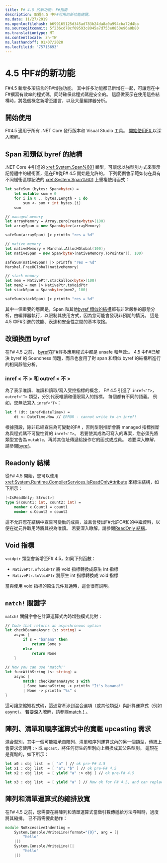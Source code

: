 ```yaml
---
title: F# 4.5 的新功能- F#指南
description: 取得4.5 中F#可用的新功能總覽。
ms.date: 11/27/2019
ms.openlocfilehash: b699165125d345ad783b24da8a0a994cba72d4ba
ms.sourcegitcommit: 5f236cd78cf09593c8945a7d753e0850e96a0b80
ms.translationtype: MT
ms.contentlocale: zh-TW
ms.lasthandoff: 01/07/2020
ms.locfileid: "75715693"
---
```

# <a name="whats-new-in-f-45"></a>4\.5 中F#的新功能

F#4.5 新增多項語言的F#增強功能。 其中許多功能都已新增在一起，可讓您在中F#撰寫有效率的程式碼，同時確保此程式碼是安全的。 這麼做表示在使用這些結構時，將幾個概念新增至語言，以及大量編譯器分析。

## <a name="get-started"></a>開始使用

F#4.5 適用于所有 .NET Core 發行版本和 Visual Studio 工具。 [開始使用F# ](../get-started/index.md)以深入瞭解。

## <a name="span-and-byref-like-structs"></a>Span 和類似 byref 的結構

.NET Core 中引進的 <xref:System.Span%601> 類型，可讓您以強型別方式來表示記憶體中的緩衝區，這在F#從F# 4.5 開始是允許的。 下列範例會示範如何在具有不同緩衝區標記法的 <xref:System.Span%601> 上重複使用函式：

```fsharp
let safeSum (bytes: Span<byte>) =
    let mutable sum = 0
    for i in 0 .. bytes.Length - 1 do 
        sum <- sum + int bytes.[i]
    sum

// managed memory
let arrayMemory = Array.zeroCreate<byte>(100)
let arraySpan = new Span<byte>(arrayMemory)

safeSum(arraySpan) |> printfn "res = %d"

// native memory
let nativeMemory = Marshal.AllocHGlobal(100);
let nativeSpan = new Span<byte>(nativeMemory.ToPointer(), 100)

safeSum(nativeSpan) |> printfn "res = %d"
Marshal.FreeHGlobal(nativeMemory)

// stack memory
let mem = NativePtr.stackalloc<byte>(100)
let mem2 = mem |> NativePtr.toVoidPtr
let stackSpan = Span<byte>(mem2, 100)

safeSum(stackSpan) |> printfn "res = %d"
```

其中一個重要的層面是，Span 和其他[byref 類似的結構](../language-reference/structures.md#byreflike-structs)都有非常嚴格的靜態分析，由編譯器執行，以限制其使用方式，因為您可能會發現非預期的情況。 這是4.5 中F#引進的效能、表達和安全性之間的基本取捨。

## <a name="revamped-byrefs"></a>改頭換面 byref

在F# 4.5 之前， [byref](../language-reference/byrefs.md)在F#許多應用程式中都是 unsafe 和無效:。 4\.5 中F#已解決 byref 的 Soundness 問題，而且也套用了對 span 和類似 byref 的結構所進行的相同靜態分析。

### <a name="inreft-and-outreft"></a>inref < 不 > 和 outref < 不 >

為了表示唯讀、唯讀和讀取/寫入受控指標的概念， F# 4.5 引進了 `inref<'T>`，`outref<'T>` 類型，分別代表唯讀和僅限寫入的指標。 每個都有不同的語義。 例如，您無法寫入 `inref<'T>`：

```fsharp
let f (dt: inref<DateTime>) =
    dt <- DateTime.Now // ERROR - cannot write to an inref!
```

根據預設，除非已經宣告為可變動的F# ，否則型別推斷會將 managed 指標推斷為與程式碼不可變性質的 `inref<'T>`。 若要使其成為可寫入的專案，您必須先將類型宣告為 `mutable`，再將其位址傳遞給操作它的函式或成員。 若要深入瞭解，請參閱[byref](../language-reference/byrefs.md)。

## <a name="readonly-structs"></a>Readonly 結構

從F# 4.5 開始，您可以使用 <xref:System.Runtime.CompilerServices.IsReadOnlyAttribute> 來標注結構，如下所示：

```fsharp
[<IsReadOnly; Struct>]
type S(count1: int, count2: int) =
    member x.Count1 = count1
    member x.Count2 = count2
```

這不允許您在結構中宣告可變動的成員，並且會發出F#允許C#和的中繼資料，以便在從元件取用時將其視為唯讀。 若要深入瞭解，請參閱[ReadOnly 結構](../language-reference/structures.md#readonly-structs)。

## <a name="void-pointers"></a>Void 指標

`voidptr` 類型會新增至F# 4.5，如同下列函數：

* `NativePtr.ofVoidPtr` 將 void 指標轉換成原生 int 指標
* `NativePtr.toVoidPtr` 將原生 int 指標轉換成 void 指標

當與使用 void 指標的原生元件互通時，這會很有説明。

## <a name="the-match-keyword"></a>`match!` 關鍵字

`match!` 關鍵字會在計算運算式內時增強模式比對：

```fsharp
// Code that returns an asynchronous option
let checkBananaAsync (s: string) =
    async {
        if s = "banana" then
            return Some s
        else
            return None
    }
    
// Now you can use 'match!'
let funcWithString (s: string) =
    async { 
        match! checkBananaAsync s with
        | Some bananaString -> printfn "It's banana!"
        | None -> printfn "%s" s
}
```

這可讓您縮短程式碼，這通常牽涉到混合選項（或其他類型）與計算運算式（例如 async）。 若要深入瞭解，請參閱[match！](../language-reference/computation-expressions.md#match)。

## <a name="relaxed-upcasting-requirements-in-array-list-and-sequence-expressions"></a>陣列、清單和順序運算式中的寬鬆 upcasting 需求

混合型別，其中一個可能繼承自陣列、清單和序列運算式內的另一個類型，傳統上會要求您使用 `:>` 或 `upcast`，將任何衍生的型別向上轉換成其父系型別。 這現在是寬鬆的，如下所示：

```fsharp
let x0 : obj list  = [ "a" ] // ok pre-F# 4.5
let x1 : obj list  = [ "a"; "b" ] // ok pre-F# 4.5
let x2 : obj list  = [ yield "a" :> obj ] // ok pre-F# 4.5

let x3 : obj list  = [ yield "a" ] // Now ok for F# 4.5, and can replace x2
```

## <a name="indentation-relaxation-for-array-and-list-expressions"></a>陣列和清單運算式的縮排放寬

在F# 4.5 之前，您需要在將陣列和清單運算式當做引數傳遞給方法呼叫時，過度將其縮排。 已不再需要此動作：

```fsharp
module NoExcessiveIndenting = 
    System.Console.WriteLine(format="{0}", arg = [| 
        "hello"
    |])
    System.Console.WriteLine([|
        "hello"
    |])
```
